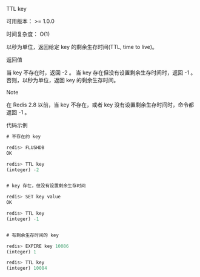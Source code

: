 TTL key

可用版本： >= 1.0.0

时间复杂度： O(1)

以秒为单位，返回给定 key 的剩余生存时间(TTL, time to live)。

返回值

当 key 不存在时，返回 -2 。 当 key 存在但没有设置剩余生存时间时，返回 -1 。 否则，以秒为单位，返回 key 的剩余生存时间。

Note

在 Redis 2.8 以前，当 key 不存在，或者 key 没有设置剩余生存时间时，命令都返回 -1 。

代码示例

```javascript
# 不存在的 key

redis> FLUSHDB
OK

redis> TTL key
(integer) -2


# key 存在，但没有设置剩余生存时间

redis> SET key value
OK

redis> TTL key
(integer) -1


# 有剩余生存时间的 key

redis> EXPIRE key 10086
(integer) 1

redis> TTL key
(integer) 10084
```


